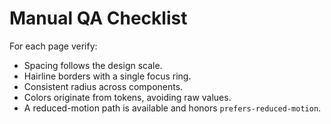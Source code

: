 # Manual QA Checklist

For each page verify:

- Spacing follows the design scale.
- Hairline borders with a single focus ring.
- Consistent radius across components.
- Colors originate from tokens, avoiding raw values.
- A reduced-motion path is available and honors `prefers-reduced-motion`.
